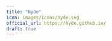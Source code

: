 ```yaml
---
title: "Hyde"
icon: images/icons/hyde.svg 
official_url: https://hyde.github.io/
draft: true
---
```

